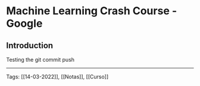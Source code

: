 # Machine Learning Crash Course - Google #

## Introduction
Testing the git commit push







---
Tags:
[[14-03-2022]], [[Notas]], [[Curso]]